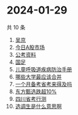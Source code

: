 # 2024-01-29

共 10 条

<!-- BEGIN -->
<!-- 最后更新时间 Mon Jan 29 2024 02:07:46 GMT+0800 (China Standard Time) -->

1. [吴京](https://www.zhihu.com/search?q=%E5%90%B4%E4%BA%AC)
1. [今日A股市场](https://www.zhihu.com/search?q=%E4%BB%8A%E6%97%A5A%E8%82%A1%E5%B8%82%E5%9C%BA)
1. [公考资料](https://www.zhihu.com/search?q=%E5%85%AC%E8%80%83%E8%B5%84%E6%96%99)
1. [国足](https://www.zhihu.com/search?q=%E5%9B%BD%E8%B6%B3)
1. [儿童呼吸道疾病防治手册](https://www.zhihu.com/search?q=%E5%84%BF%E7%AB%A5%E5%91%BC%E5%90%B8%E9%81%93%E7%96%BE%E7%97%85%E9%98%B2%E6%B2%BB%E6%89%8B%E5%86%8C)
1. [哪些大学最应该合并](https://www.zhihu.com/search?q=%E5%93%AA%E4%BA%9B%E5%A4%A7%E5%AD%A6%E6%9C%80%E5%BA%94%E8%AF%A5%E5%90%88%E5%B9%B6)
1. [一个月备考省考来得及吗](https://www.zhihu.com/search?q=%E4%B8%80%E4%B8%AA%E6%9C%88%E5%A4%87%E8%80%83%E7%9C%81%E8%80%83%E6%9D%A5%E5%BE%97%E5%8F%8A%E5%90%97)
1. [东方甄选跌超10%](https://www.zhihu.com/search?q=%E4%B8%9C%E6%96%B9%E7%94%84%E9%80%89%E8%B7%8C%E8%B6%8510%25)
1. [四川省考行测](https://www.zhihu.com/search?q=%E5%9B%9B%E5%B7%9D%E7%9C%81%E8%80%83%E8%A1%8C%E6%B5%8B)
1. [选调生是什么意思啊](https://www.zhihu.com/search?q=%E9%80%89%E8%B0%83%E7%94%9F%E6%98%AF%E4%BB%80%E4%B9%88%E6%84%8F%E6%80%9D%E5%95%8A)

<!-- END -->
